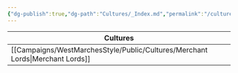 ```yaml
---
{"dg-publish":true,"dg-path":"Cultures/_Index.md","permalink":"/cultures/index/","title":"_Cultures (Index)","tags":["culture"],"dgShowFileTree":true}
---
```


| Cultures           |
| ------------------ |
| [[Campaigns/WestMarchesStyle/Public/Cultures/Merchant Lords\|Merchant Lords]] |
